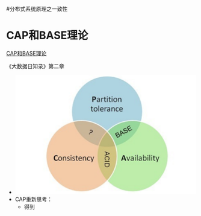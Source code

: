 

#分布式系统原理之一致性
# CAP和BASE理论 
[CAP和BASE理论](https://my.oschina.net/foodon/blog/372703) 

《大数据日知录》第二章

- ![CAP_BASE_ACID](/picture/CAP_BASE_ACID.png)
- CAP重新思考：
  - 得到
  